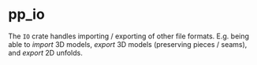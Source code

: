 # pp_io

The `IO` crate handles importing / exporting of other file formats. E.g. being
able to _import_ 3D models, _export_ 3D models (preserving pieces / seams), and
_export_ 2D unfolds.
